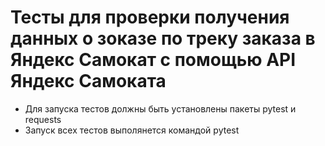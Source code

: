 # Тесты для проверки получения данных о зоказе по треку заказа в Яндекс Самокат с помощью API Яндекс Самоката 
- Для запуска тестов должны быть установлены пакеты pytest и requests
- Запуск всех тестов выполянется командой pytest
